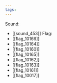 ```yaml
---
tags:
---
```

Sound:
- [[sound_453]]
Flag:
- [[flag_10166]]
- [[flag_10164]]
- [[flag_10160]]
- [[flag_10165]]
- [[flag_10162]]
- [[flag_10163]]
- [[flag_10161]]
- [[flag_10017]]
